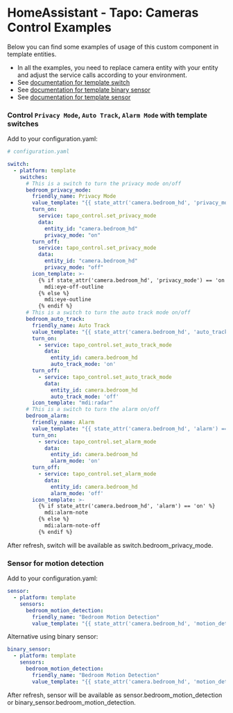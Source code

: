 # HomeAssistant - Tapo: Cameras Control Examples

Below you can find some examples of usage of this custom component in template entities.

- In all the examples, you need to replace camera entity with your entity and adjust the service calls according to your environment.
- See [documentation for template switch](https://www.home-assistant.io/integrations/switch.template/)
- See [documentation for template binary sensor](https://www.home-assistant.io/integrations/binary_sensor.template/)
- See [documentation for template sensor](https://www.home-assistant.io/integrations/template/)

### Control `Privacy Mode`, `Auto Track`, `Alarm Mode` with template switches

Add to your configuration.yaml:

```yaml
# configuration.yaml

switch:
  - platform: template
    switches:
      # This is a switch to turn the privacy mode on/off
      bedroom_privacy_mode:
        friendly_name: Privacy Mode
        value_template: "{{ state_attr('camera.bedroom_hd', 'privacy_mode') == 'on' }}"
        turn_on:
          service: tapo_control.set_privacy_mode
          data:
            entity_id: "camera.bedroom_hd"
            privacy_mode: "on"
        turn_off:
          service: tapo_control.set_privacy_mode
          data:
            entity_id: "camera.bedroom_hd"
            privacy_mode: "off"
        icon_template: >-
          {% if state_attr('camera.bedroom_hd', 'privacy_mode') == 'on' %}
            mdi:eye-off-outline
          {% else %}
            mdi:eye-outline
          {% endif %}
      # This is a switch to turn the auto track mode on/off
      bedroom_auto_track:
        friendly_name: Auto Track
        value_template: "{{ state_attr('camera.bedroom_hd', 'auto_track') == 'on' }}"
        turn_on:
          - service: tapo_control.set_auto_track_mode
            data:
              entity_id: camera.bedroom_hd
              auto_track_mode: 'on'
        turn_off:
          - service: tapo_control.set_auto_track_mode
            data:
              entity_id: camera.bedroom_hd
              auto_track_mode: 'off'
        icon_template: "mdi:radar"
      # This is a switch to turn the alarm on/off
      bedroom_alarm:
        friendly_name: Alarm
        value_template: "{{ state_attr('camera.bedroom_hd', 'alarm') == 'on' }}"
        turn_on:
          - service: tapo_control.set_alarm_mode
            data:
              entity_id: camera.bedroom_hd
              alarm_mode: 'on'
        turn_off:
          - service: tapo_control.set_alarm_mode
            data:
              entity_id: camera.bedroom_hd
              alarm_mode: 'off'
        icon_template: >-
          {% if state_attr('camera.bedroom_hd', 'alarm') == 'on' %}
            mdi:alarm-note
          {% else %}
            mdi:alarm-note-off
          {% endif %}
```

After refresh, switch will be available as switch.bedroom_privacy_mode.

### Sensor for motion detection

Add to your configuration.yaml:

```yaml
sensor:
  - platform: template
    sensors:
      bedroom_motion_detection:
        friendly_name: "Bedroom Motion Detection"
        value_template: "{{ state_attr('camera.bedroom_hd', 'motion_detection') }}"
```

Alternative using binary sensor:

```yaml
binary_sensor:
  - platform: template
    sensors:
      bedroom_motion_detection:
        friendly_name: "Bedroom Motion Detection"
        value_template: "{{ state_attr('camera.bedroom_hd', 'motion_detection') == 'on' }}"
```

After refresh, sensor will be available as sensor.bedroom_motion_detection or binary_sensor.bedroom_motion_detection.